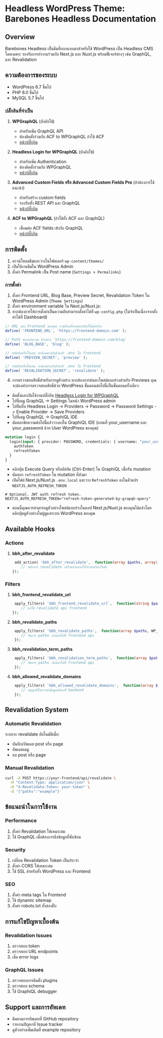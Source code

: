 # Headless WordPress Theme: Barebones Headless Documentation

## Overview

Barebones Headless เป็นธีมที่ออกแบบมาสำหรับใช้ WordPress เป็น Headless CMS โดยเฉพาะ รองรับการทำงานร่วมกับ Next.js และ Nuxt.js พร้อมฟีเจอร์ต่างๆ เช่น GraphQL, และ Revalidation

## ความต้องการของระบบ

- WordPress 6.7 ขึ้นไป
- PHP 8.0 ขึ้นไป
- MySQL 5.7 ขึ้นไป

### ปลั๊กอินที่จำเป็น

1. **WPGraphQL** (บังคับใช้)

   - สำหรับเพิ่ม GraphQL API
   - ต้องติดตั้งร่วมกับ ACF to WPGraphQL ถ้าใช้ ACF
   - [หน้าปลั๊กอิน](https://wordpress.org/plugins/wp-graphql/)

2. **Headless Login for WPGraphQL** (บังคับใช้)

   - สำหรับเพิ่ม Authentication
   - ต้องติดตั้งร่วมกับ WPGraphQL
   - [หน้าปลั๊กอิน](https://github.com/AxeWP/wp-graphql-headless-login/)

3. **Advanced Custom Fields หรือ Advanced Custom Fields Pro** (ถ้าต้องการใช้ แนะนำ)

   - สำหรับสร้าง custom fields
   - รองรับทั้ง REST API และ GraphQL
   - [หน้าปลั๊กอิน](https://wordpress.org/plugins/advanced-custom-fields/)

4. **ACF to WPGraphQL** (ถ้าใช้ทั้ง ACF และ GraphQL)
   - เชื่อมต่อ ACF fields เข้ากับ GraphQL
   - [หน้าปลั๊กอิน](https://wordpress.org/plugins/wpgraphql-acf/)

## การติดตั้ง

1. ดาวน์โหลดธีมและวางในโฟลเดอร์ `wp-content/themes/`
2. เปิดใช้งานธีมใน WordPress Admin
3. ตั้งค่า Permalink เป็น Post name (`Settings > Permalinks`)

### การตั้งค่า

1. ตั้งค่า Frontend URL, Blog Base, Preview Secret, Revalidation Token ใน WordPress Admin (`Theme Settings`)
2. ตั้งค่า environment variable ใน Next.js/Nuxt.js:
3. หากต้องการให้การตั้งค่าเป็นความลับสามารถตั้งค่าได้ที่ `wp-config.php` (ไม่จำเป็นเนื่องจากตั้งค่าได้ที่ Dashboard)

```php
// URL ของ Frontend ของคุณ รวมถึงเครื่องหมายทับที่ไม่ต่อท้าย
define( 'FRONTEND_URL', 'https://frontend-domain.com' );

// Path ของบทความ ตัวอย่าง `https://frontend-domain.com/blog`
define( 'BLOG_BASE', 'blog' );

// รหัสลับหรือโทเคน จะต้องตรงกับตัวแปร .env ใน frontend
define( 'PREVIEW_SECRET', 'preview' );

// รหัสลับหรือโทเคน จะต้องตรงกับตัวแปร .env ใน frontend
define( 'REVALIDATION_SECRET', 'revalidate' );
```

4. การตรวจสอบสิทธิ์สำหรับการดูตัวอย่าง
   หากต้องการค้นหาโพสต์แบบร่างสำหรับ Previews คุณจะต้องทำการตรวจสอบสิทธิ์ด้วย WordPress ขั้นตอนต่อไปนี้เป็นขั้นตอนครั้งเดียว:

- ติดตั้งและเปิดใช้งานปลั๊กอิน [Headless Login for WPGraphQL](https://github.com/AxeWP/wp-graphql-headless-login/)
- ไปที่เมนู GraphQL -> Settings ในหน้า WordPress admin
- ไปที่แท็บ Headless Login -> Providers -> Password -> Password Settings -> Enable Provider -> Save Providers
- ไปที่เมนู GraphQL -> GraphiQL IDE
- คัดลอกข้อความต่อไปนี้แล้ววางลงใน GraphiQL IDE (แทนที่ your_username และ your_password ด้วย User WordPress ของคุณ)

```graphql
mutation login {
  login(input: { provider: PASSWORD, credentials: { username: "your_username", password: "your_password" } }) {
    authToken
    refreshToken
  }
}
```

- คลิกปุ่ม Execute Query หรือคีย์ลัด (Ctrl-Enter) ใน GraphiQL เพื่อรัน mutation
- คัดลอก `refreshToken` ใน mutation ที่ส่งมา
- เปิดไฟล์ Next.js/Nuxt.js `.env.local` และวาง `RefreshToken` ลงในตัวแปร `NEXTJS_AUTH_REFRESH_TOKEN`

```env
# Optional. JWT auth refresh token.
NEXTJS_AUTH_REFRESH_TOKEN="refresh-token-generated-by-grapqh-query"
```

- ตอนนี้คุณควรสามารถดูตัวอย่างโพสต์แบบร่างในแอป Next.js/Nuxt.js ของคุณได้แล้วโดยคลิกปุ่มดูตัวอย่างในผู้ดูแลระบบ WordPress ของคุณ

## Available Hooks

### Actions

1. **bbh_after_revalidate**

   ```php
    add_action( 'bbh_after_revalidate',  function(array $paths, array|\WP_Error $response) {
       // หลังจาก revalidate เสร็จแล้วอยากให้ระบบทำอะไรต่อ
   });
   ```

### Filters

1. **bbh_frontend_revalidate_url**

   ```php
    apply_filters( 'bbh_frontend_revalidate_url',  function(string $path) {
       // แก้ไข revalidate api frontend
   });
   ```

2. **bbh_revalidate_paths**

   ```php
    apply_filters( 'bbh_revalidate_paths',  function(array $paths, WP_Post $post) {
       // จัดการ paths ก่อนส่งไปที่ frontend api
    });
   ```

3. **bbh_revalidation_term_paths**

   ```php
    apply_filters( 'bbh_revalidation_term_paths',  function(array $paths, WP_Term $term) {
       // จัดการ paths ก่อนส่งไปที่ frontend api
    });
   ```

4. **bbh_allowed_revalidate_domains**
   ```php
    apply_filters( 'bbh_allowed_revalidate_domains',  function(array $domain) {
       // อนุญาติในการส่งข้อมูลเข้ามาที่ backend
    });
   ```

## Revalidation System

### Automatic Revalidation

ระบบจะ revalidate อัตโนมัติเมื่อ:

- บันทึก/อัพเดท post หรือ page
- อัพเดทเมนู
- ลบ post หรือ page

### Manual Revalidation

```bash
curl -X POST https://your-frontend/api/revalidate \
  -H "Content-Type: application/json" \
  -H "X-Revalidate-Token: your-token" \
  -d '{"paths":"example"}'
```

## ข้อแนะนำในการใช้งาน

### Performance

1. ตั้งค่า Revalidation ให้เหมาะสม
2. ใช้ GraphQL เมื่อต้องการดึงข้อมูลที่ซับซ้อน

### Security

1. เปลี่ยน Revalidation Token เป็นประจำ
2. ตั้งค่า CORS ให้เหมาะสม
3. ใช้ SSL สำหรับทั้ง WordPress และ Frontend

### SEO

1. ตั้งค่า meta tags ใน Frontend
2. ใช้ dynamic sitemap
3. ตั้งค่า robots.txt ทั้งสองฝั่ง

## การแก้ไขปัญหาเบื้องต้น

### Revalidation Issues

1. ตรวจสอบ token
2. ตรวจสอบ URL endpoints
3. เช็ค error logs

### GraphQL Issues

1. ตรวจสอบการติดตั้ง plugins
2. ตรวจสอบ schema
3. ใช้ GraphiQL debugger

## Support และการอัพเดท

- ติดตามการอัพเดทที่ GitHub repository
- รายงานปัญหาที่ Issue tracker
- ดูตัวอย่างเพิ่มเติมที่ example repository
